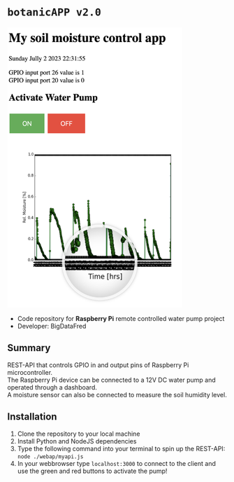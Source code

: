 # `botanicAPP v2.0`
<img src="./res/dashboard_capture.png" width="400" />

* Code repository for **Raspberry Pi** remote controlled water pump project
* Developer: BigDataFred

## Summary
REST-API that controls GPIO in and output pins of Raspberry Pi microcontroller.\
The Raspberry Pi device can be connected to a 12V DC water pump and operated through a dashboard.\
A  moisture sensor can also be connected to measure the soil humidity level.

## Installation
1. Clone the repository to your local machine
2. Install Python and NodeJS dependencies
3. Type the following command into your terminal to spin up the REST-API: \
`node ./webap/myapi.js`
4. In your webbrowser type `localhost:3000` to connect to the client and use the green and red buttons to activate the pump!
